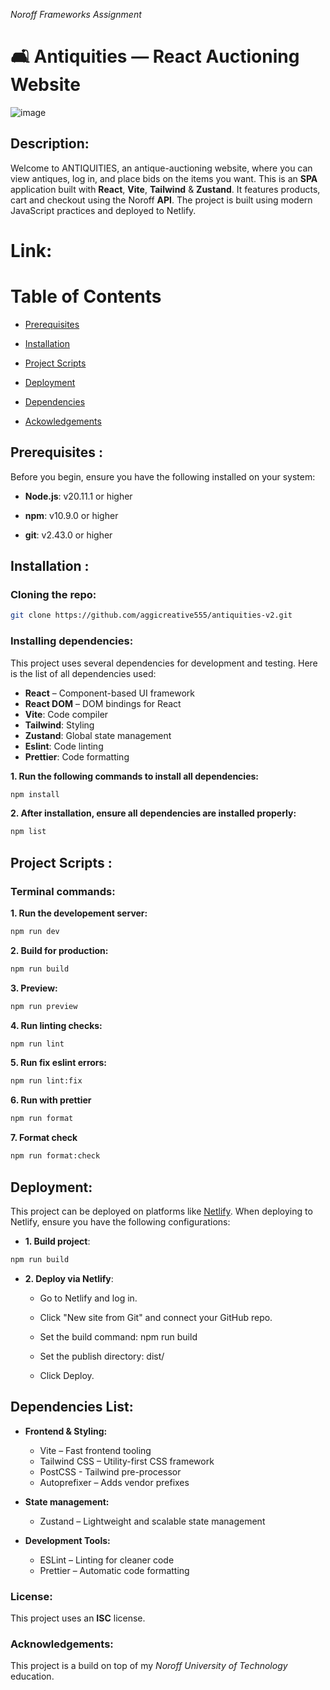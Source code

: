_Noroff Frameworks Assignment_

# 🛋️ Antiquities — React Auctioning Website

![image](https://github.com/user-attachments/assets/44c74b1c-aaa6-4be9-954c-eb944032aa45)


## Description:

Welcome to ANTIQUITIES, an antique-auctioning website, where you can view antiques, log in, and place bids on the items you want. This is an **SPA** application built with **React**, **Vite**, **Tailwind** & **Zustand**. It features products, cart and checkout using the Noroff **API**. The project is built using modern JavaScript practices and deployed to Netlify.

# Link: 

# Table of Contents

- [Prerequisites](#prerequisites)

- [Installation](#installation)

- [Project Scripts](#project-scripts)

- [Deployment](#deployment)

- [Dependencies](#dependencies)

- [Ackowledgements](#acknowledgements)

## Prerequisites :

Before you begin, ensure you have the following installed on your system:

- **Node.js**: v20.11.1 or higher

- **npm**: v10.9.0 or higher

- **git**: v2.43.0 or higher

## Installation :

### Cloning the repo:

```bash
git clone https://github.com/aggicreative555/antiquities-v2.git
```

### Installing dependencies:

This project uses several dependencies for development and testing. Here is the list of all dependencies used:

- **React** – Component-based UI framework
- **React DOM** – DOM bindings for React
- **Vite**: Code compiler
- **Tailwind**: Styling
- **Zustand**: Global state management
- **Eslint**: Code linting
- **Prettier**: Code formatting

**1. Run the following commands to install all dependencies:**

```bash
npm install
```

**2. After installation, ensure all dependencies are installed properly:**

```bash
npm list
```

## Project Scripts :

### Terminal commands:

**1. Run the developement server:**

```bash
npm run dev
```

**2. Build for production:**

```bash
npm run build
```

**3. Preview:**

```bash
npm run preview
```

**4. Run linting checks:**

```bash
npm run lint
```

**5. Run fix eslint errors:**

```bash
npm run lint:fix
```

**6. Run with prettier**

```bash
npm run format
```

**7. Format check**

```bash
npm run format:check
```

## Deployment:

This project can be deployed on platforms like [Netlify](https://app.netlify.com). When deploying to Netlify, ensure you have the following configurations:

- **1. Build project**:

```bash
npm run build
```

- **2. Deploy via Netlify**:

  - Go to Netlify and log in.

  - Click "New site from Git" and connect your GitHub repo.

  - Set the build command: npm run build

  - Set the publish directory: dist/

  - Click Deploy.

## Dependencies List:

- **Frontend & Styling:**

  - Vite – Fast frontend tooling
  - Tailwind CSS – Utility-first CSS framework
  - PostCSS - Tailwind pre-processor
  - Autoprefixer – Adds vendor prefixes

- **State management:**

  - Zustand – Lightweight and scalable state management

- **Development Tools:**
  - ESLint – Linting for cleaner code
  - Prettier – Automatic code formatting

### License:

This project uses an **ISC** license.

### Acknowledgements:

This project is a build on top of my _Noroff University of Technology_ education.

